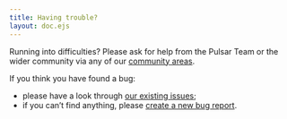 ```yaml
---
title: Having trouble?
layout: doc.ejs
---
```


Running into difficulties? Please ask for help from the Pulsar Team or the wider community via any of our [community areas](/docs/community).

If you think you have found a bug:

* please have a look through [our existing
issues](https://github.com/pulsar-edit/pulsar/issues);
* if you can’t find anything, please [create a new bug report](https://github.com/pulsar-edit/pulsar/issues/new?assignees=&labels=bug%2Ctriage&projects=&template=bug-report.yml).
